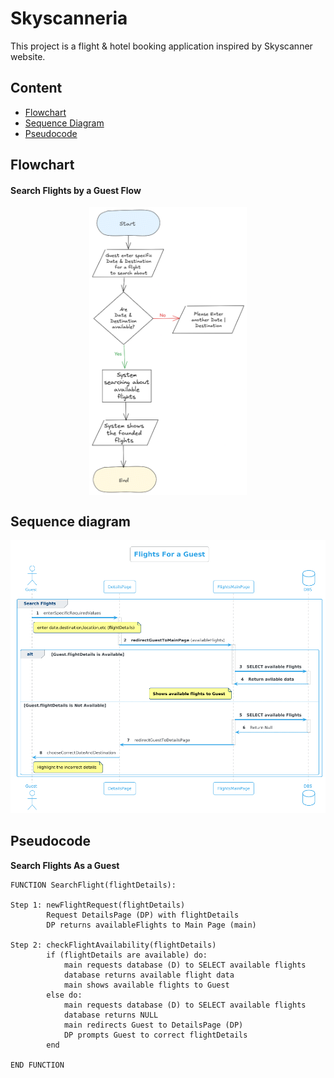 # Skyscanneria
This project is a flight &amp; hotel booking application inspired by Skyscanner website.

## Content
- [Flowchart](#flowchart-search-flights-by-a-guest-flow)
- [Sequence Diagram](#sequence-diagram)
- [Pseudocode](#pseudocode)
 
## Flowchart 
#### Search Flights by a Guest Flow
<img src="https://github.com/MariamSalamah/Skyscanneria/blob/main/search%20flights.png" alt="Search Flights Flowchart" width="50%" style="display: block; margin: 0 auto;" />
<!-- #### Filter Flights (for a guest) Flow
<img src="https://github.com/MariamSalamah/Vacation-Tracking-System/blob/main/Create%20Request%20flowchart.svg" alt="Creat Request Flowchart" width="80%" /> -->


## Sequence diagram
![Search Flights As a Guest Sequance Diagram](https://github.com/MariamSalamah/Skyscanneria/blob/main/searchflightsasguestseuancediagram.png)

## Pseudocode

**Search Flights As a Guest**
```plaintext
FUNCTION SearchFlight(flightDetails):

Step 1: newFlightRequest(flightDetails)
        Request DetailsPage (DP) with flightDetails
        DP returns availableFlights to Main Page (main)

Step 2: checkFlightAvailability(flightDetails)
        if (flightDetails are available) do:
            main requests database (D) to SELECT available flights
            database returns available flight data
            main shows available flights to Guest
        else do:
            main requests database (D) to SELECT available flights
            database returns NULL
            main redirects Guest to DetailsPage (DP)
            DP prompts Guest to correct flightDetails
        end

END FUNCTION
```
